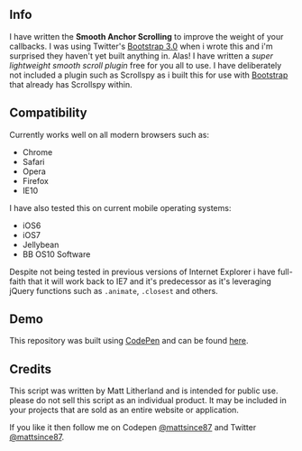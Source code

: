 ## Info

I have written the **Smooth Anchor Scrolling** to improve the weight of your callbacks. I was using Twitter's [Bootstrap 3.0](http://getbootstrap.com/) when i wrote this and i'm surprised they haven't yet built anything in. Alas! I have written a *super lightweight smooth scroll plugin* free for you all to use. I have deliberately not included a plugin such as Scrollspy as i built this for use with [Bootstrap](http://getbootstrap.com/) that already has Scrollspy within.

## Compatibility

Currently works well on all modern browsers such as:
* Chrome
* Safari
* Opera
* Firefox
* IE10

I have also tested this on current mobile operating systems:
* iOS6
* iOS7
* Jellybean
* BB OS10 Software


Despite not being tested in previous versions of Internet Explorer i have full-faith that it will work back to IE7 and it's predecessor as it's leveraging jQuery functions such as `.animate`, `.closest` and others.

## Demo

This repository was built using [CodePen](http://codepen.io/) and can be found [here](http://codepen.io/mattsince87/details/exByn).



## Credits

This script was written by Matt Litherland and is intended for public use. please do not sell this script as an individual product. It may be included in your projects that are sold as an entire website or application.

If you like it then follow me on Codepen [@mattsince87](http://codepen.io/mattsince87) and Twitter [@mattsince87](http://twitter.com/mattsince87).
